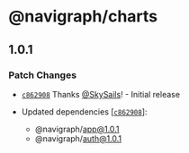# @navigraph/charts

## 1.0.1

### Patch Changes

- [`c862908`](https://github.com/Navigraph/sdk/commit/c862908ecbabdfdaf0a51018376c1f75ec900dc2) Thanks [@SkySails](https://github.com/SkySails)! - Initial release

- Updated dependencies [[`c862908`](https://github.com/Navigraph/sdk/commit/c862908ecbabdfdaf0a51018376c1f75ec900dc2)]:
  - @navigraph/app@1.0.1
  - @navigraph/auth@1.0.1
